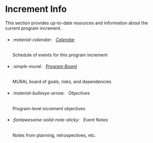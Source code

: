 # Increment Info

This section provides up-to-date resources and information about the current program increment.

<div class="grid cards" markdown>

-   ###### :material-calendar: &nbsp; [Calendar](calendar.md)

    Schedule of events for this program increment

-   ###### :simple-mural: &nbsp; [Program Board](https://app.mural.co/t/ecis6578/m/ecis6578/1697134244478/58b5177575b43e6f5caf6feb82d840410a6ceff5?sender=u4d7fc200d51cbdba67ba7346)

    MURAL board of goals, risks, and dependencies

-   ###### :material-bullseye-arrow: &nbsp; Objectives

    Program-level increment objectives

-   ###### :fontawesome-solid-note-sticky: &nbsp; Event Notes

    Notes from planning, retrospectives, etc.

</div>
